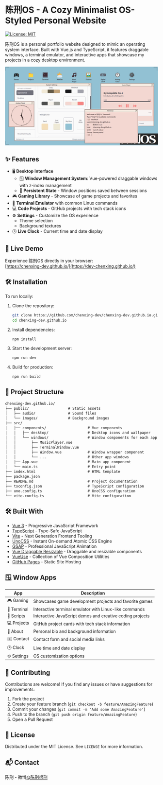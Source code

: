# 陈刑OS - A Cozy Minimalist OS-Styled Personal Website

[![License: MIT](https://img.shields.io/badge/License-MIT-blue.svg)](https://opensource.org/licenses/MIT)

陈刑OS is a personal portfolio website designed to mimic an operating system interface. Built with Vue.js and TypeScript, it features draggable windows, a terminal emulator, and interactive apps that showcase my projects in a cozy desktop environment.

![陈刑OS Screenshot](./screenshot.png)

## ✨ Features

- 🖥️ **Desktop Interface**
  - 🪟 **Window Management System**: Vue-powered draggable windows with z-index management
  - 💾 **Persistent State** - Window positions saved between sessions
- 🎮 **Gaming Library** - Showcase of game projects and favorites
- 🐧 **Terminal Emulator** with common Linux commands
- 💻 **Code Projects** - GitHub projects with tech stack icons
- ⚙️ **Settings** - Customize the OS experience
  - Theme selection
  - Background textures
- 🕒 **Live Clock** - Current time and date display


## 🚀 Live Demo

Experience 陈刑OS directly in your browser:  
[https://chenxing-dev.github.io/](https://dev-chenxing.github.io/)

## 🛠️ Installation

To run locally:

1. Clone the repository:
   ```bash
   git clone https://github.com/chenxing-dev/chenxing-dev.github.io.git
   cd chenxing-dev.github.io
   ```

2. Install dependencies:
   ```bash
   npm install
   ```

3. Start the development server:
   ```bash
   npm run dev
   ```

4. Build for production:
   ```bash
   npm run build
   ```

## 📂 Project Structure

```
chenxing-dev.github.io/
├── public/                  # Static assets
│   ├── audio/               # Sound files
│   └── images/              # Background images
├── src/
│   ├── components/                   # Vue components
│   │   ├── desktop/                  # Desktop icons and wallpaper
│   │   └── windows/                  # Window components for each app
│   │       ├── MusicPlayer.vue
│   │       ├── TerminalWindow.vue
│   │       ├── Window.vue            # Window wrapper component
│   │       └── ...                   # Other app windows
│   ├── App.vue                       # Main app component
│   └── main.ts                       # Entry point
├── index.html                        # HTML template
├── package.json
├── README.md                         # Project documentation
├── tsconfig.json                     # TypeScript configuration
├── uno.config.ts                     # UnoCSS configuration
└── vite.config.ts                    # Vite configuration
```

## 🛠️ Built With

- [Vue 3](https://vuejs.org/) - Progressive JavaScript Framework
- [TypeScript](https://www.typescriptlang.org/) - Type-Safe JavaScript
- [Vite](https://vitejs.dev/) - Next Generation Frontend Tooling
- [UnoCSS](https://unocss.dev/) - Instant On-demand Atomic CSS Engine
- [GSAP](https://greensock.com/gsap/) - Professional JavaScript Animation
- [Vue Draggable Resizable](https://github.com/mauricius/vue-draggable-resizable) - Draggable and resizable components
- [VueUse](https://vueuse.org/) - Collection of Vue Composition Utilities
- [GitHub Pages](https://pages.github.com/) - Static Site Hosting

## 🪟 Window Apps

| App        | Description                                               |
| ---------- | --------------------------------------------------------- |
| 🎮 Gaming   | Showcases game development projects and favorite games    |
| 🐧 Terminal | Interactive terminal emulator with Linux-like commands    |
| 📜 Scripts  | Interactive JavaScript demos and creative coding projects |
| 💻 Projects | GitHub project cards with tech stack information          |
| 👤 About    | Personal bio and background information                   |
| ✉️ Contact  | Contact form and social media links                       |
| 🕒 Clock    | Live time and date display                                |
| ⚙️ Settings | OS customization options                                  |

## 🤝 Contributing

Contributions are welcome! If you find any issues or have suggestions for improvements:

1. Fork the project
2. Create your feature branch (`git checkout -b feature/AmazingFeature`)
3. Commit your changes (`git commit -m 'Add some AmazingFeature'`)
4. Push to the branch (`git push origin feature/AmazingFeature`)
5. Open a Pull Request

## 📄 License

Distributed under the MIT License. See `LICENSE` for more information.

## 📬 Contact

陈刑 - 微博[@陈刑很刑](https://weibo.com/u/7874224893)
